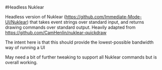 #Headless Nuklear

Headless version of Nuklear (https://github.com/Immediate-Mode-UI/Nuklear) that takes event strings over standard input, and returns drawing commands over standard output. Heavily adapted from https://github.com/CamHenlin/nuklear-quickdraw

The intent here is that this should provide the lowest-possible bandwidth way of running a UI

May need a bit of further tweaking to support all Nuklear commands but is overall working.